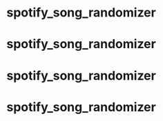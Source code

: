 # spotify_song_randomizer
# spotify_song_randomizer
# spotify_song_randomizer
# spotify_song_randomizer
